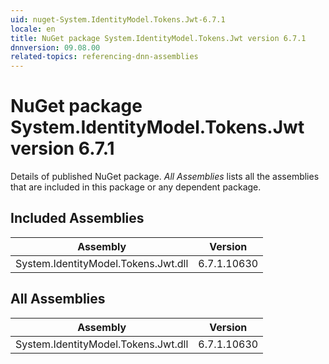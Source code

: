 ```yaml
---
uid: nuget-System.IdentityModel.Tokens.Jwt-6.7.1
locale: en
title: NuGet package System.IdentityModel.Tokens.Jwt version 6.7.1
dnnversion: 09.08.00
related-topics: referencing-dnn-assemblies
---
```


# NuGet package System.IdentityModel.Tokens.Jwt version 6.7.1
Details of published NuGet package.
*All Assemblies* lists all the assemblies that are included in this package or any dependent package.

## Included Assemblies

|Assembly|Version|
|---|---|
|System.IdentityModel.Tokens.Jwt.dll|6.7.1.10630|

## All Assemblies

|Assembly|Version|
|---|---|
|System.IdentityModel.Tokens.Jwt.dll|6.7.1.10630|

